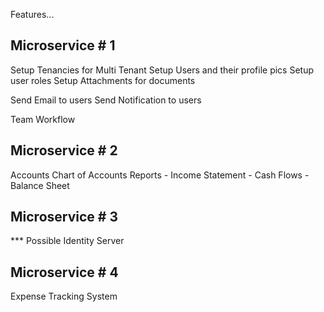 Features...


Microservice # 1
-------------------
Setup Tenancies for Multi Tenant
Setup Users and their profile pics
Setup user roles
Setup Attachments for documents

Send Email to users
Send Notification to users

Team Workflow

Microservice # 2
-------------------
Accounts
Chart of Accounts
Reports
	- Income Statement
	- Cash Flows
	- Balance Sheet
	

Microservice # 3
-------------------
*** Possible Identity Server

Microservice # 4
-------------------
Expense Tracking System
	